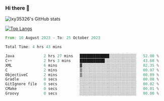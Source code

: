 ### Hi there 👋

<!--
**lxy35326/lxy35326** is a ✨ _special_ ✨ repository because its `README.md` (this file) appears on your GitHub profile.

Here are some ideas to get you started:

- 🔭 I’m currently working on ...
- 🌱 I’m currently learning ...
- 👯 I’m looking to collaborate on ...
- 🤔 I’m looking for help with ...
- 💬 Ask me about ...
- 📫 How to reach me: ...
- 😄 Pronouns: ...
- ⚡ Fun fact: ...
-->

![lxy35326's GitHub stats](https://github-readme-stats.vercel.app/api?username=lxy35326&show_icons=true)

[![Top Langs](https://github-readme-stats.vercel.app/api/top-langs/?username=anuraghazra&layout=compact)](https://github.com/anuraghazra/github-readme-stats)

<!--START_SECTION:waka-->

```rust
From: 10 August 2023 - To: 25 October 2023

Total Time: 4 hrs 43 mins

Java             2 hrs 27 mins   █████████████░░░░░░░░░░░░   52.00 %
C++              2 hrs 3 mins    ███████████░░░░░░░░░░░░░░   43.68 %
XML              6 mins          ▓░░░░░░░░░░░░░░░░░░░░░░░░   02.35 %
C                2 mins          ▒░░░░░░░░░░░░░░░░░░░░░░░░   00.97 %
ObjectiveC       2 mins          ▒░░░░░░░░░░░░░░░░░░░░░░░░   00.89 %
Gradle           0 secs          ░░░░░░░░░░░░░░░░░░░░░░░░░   00.08 %
GitIgnore file   0 secs          ░░░░░░░░░░░░░░░░░░░░░░░░░   00.02 %
CMake            0 secs          ░░░░░░░░░░░░░░░░░░░░░░░░░   00.01 %
Groovy           0 secs          ░░░░░░░░░░░░░░░░░░░░░░░░░   00.00 %
```

<!--END_SECTION:waka-->
